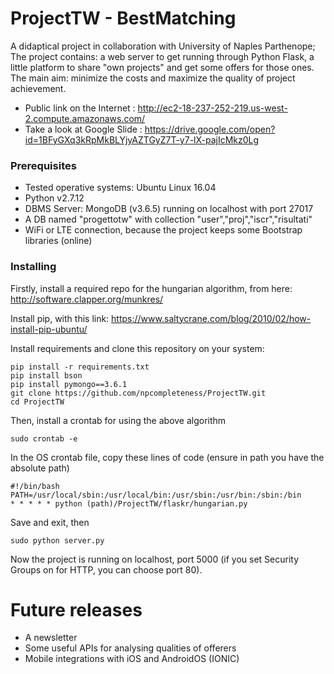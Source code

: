 # ProjectTW - BestMatching

A didaptical project in collaboration with University of Naples Parthenope; 
The project contains: a web server to get running through Python Flask, a little platform to share "own projects" and get some offers for those ones. The main aim: minimize the costs and maximize the quality of project achievement.
* Public link on the Internet : http://ec2-18-237-252-219.us-west-2.compute.amazonaws.com/
* Take a look at Google Slide : https://drive.google.com/open?id=1BFyGXq3kRpMkBLYjyAZTGyZ7T-y7-lX-pajIcMkz0Lg

### Prerequisites

* Tested operative systems: Ubuntu Linux 16.04
* Python v2.7.12
* DBMS Server: MongoDB (v3.6.5) running on localhost with port 27017
* A DB named "progettotw" with collection "user","proj","iscr","risultati"
* WiFi or LTE connection, because the project keeps some Bootstrap libraries (online)

### Installing

Firstly, install a required repo for the hungarian algorithm, from here:
http://software.clapper.org/munkres/

Install pip, with this link:
https://www.saltycrane.com/blog/2010/02/how-install-pip-ubuntu/

Install requirements and clone this repository on your system:

```
pip install -r requirements.txt
pip install bson
pip install pymongo==3.6.1
git clone https://github.com/npcompleteness/ProjectTW.git
cd ProjectTW
```

Then, install a crontab for using the above algorithm

```
sudo crontab -e
```

In the OS crontab file, copy these lines of code (ensure in path you have the absolute path)

```
#!/bin/bash
PATH=/usr/local/sbin:/usr/local/bin:/usr/sbin:/usr/bin:/sbin:/bin
* * * * * python (path)/ProjectTW/flaskr/hungarian.py
```

Save and exit, then 

```
sudo python server.py
```
Now the project is running on localhost, port 5000 (if you set Security Groups on for HTTP, you can choose port 80).

# Future releases

* A newsletter
* Some useful APIs for analysing qualities of offerers
* Mobile integrations with iOS and AndroidOS (IONIC)
